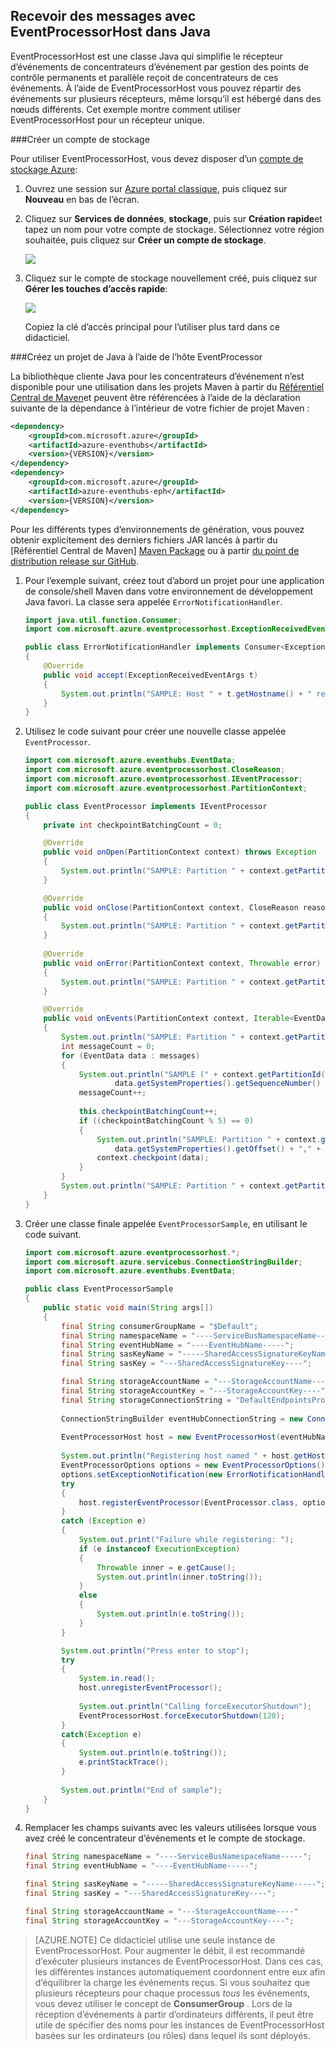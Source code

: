 ## <a name="receive-messages-with-eventprocessorhost-in-java"></a>Recevoir des messages avec EventProcessorHost dans Java

EventProcessorHost est une classe Java qui simplifie le récepteur d’événements de concentrateurs d’événement par gestion des points de contrôle permanents et parallèle reçoit de concentrateurs de ces événements. À l’aide de EventProcessorHost vous pouvez répartir des événements sur plusieurs récepteurs, même lorsqu’il est hébergé dans des nœuds différents. Cet exemple montre comment utiliser EventProcessorHost pour un récepteur unique.

###<a name="create-a-storage-account"></a>Créer un compte de stockage

Pour utiliser EventProcessorHost, vous devez disposer d’un [compte de stockage Azure][]:

1. Ouvrez une session sur [Azure portal classique][], puis cliquez sur **Nouveau** en bas de l’écran.

2. Cliquez sur **Services de données**, **stockage**, puis sur **Création rapide**et tapez un nom pour votre compte de stockage. Sélectionnez votre région souhaitée, puis cliquez sur **Créer un compte de stockage**.

    ![][11]

3. Cliquez sur le compte de stockage nouvellement créé, puis cliquez sur **Gérer les touches d’accès rapide**:

    ![][12]

    Copiez la clé d’accès principal pour l’utiliser plus tard dans ce didacticiel.

###<a name="create-a-java-project-using-the-eventprocessor-host"></a>Créez un projet de Java à l’aide de l’hôte EventProcessor

La bibliothèque cliente Java pour les concentrateurs d’événement n’est disponible pour une utilisation dans les projets Maven à partir du [Référentiel Central de Maven][Maven Package]et peuvent être référencées à l’aide de la déclaration suivante de la dépendance à l’intérieur de votre fichier de projet Maven :    

``` XML
<dependency>
    <groupId>com.microsoft.azure</groupId>
    <artifactId>azure-eventhubs</artifactId>
    <version>{VERSION}</version>
</dependency>
<dependency>
    <groupId>com.microsoft.azure</groupId>
    <artifactId>azure-eventhubs-eph</artifactId>
    <version>{VERSION}</version>
</dependency>
```
 
Pour les différents types d’environnements de génération, vous pouvez obtenir explicitement des derniers fichiers JAR lancés à partir du [Référentiel Central de Maven] [ Maven Package] ou à partir [du point de distribution release sur GitHub](https://github.com/Azure/azure-event-hubs/releases).  

1. Pour l’exemple suivant, créez tout d’abord un projet pour une application de console/shell Maven dans votre environnement de développement Java favori. La classe sera appelée ```ErrorNotificationHandler```.     

    ``` Java
    import java.util.function.Consumer;
    import com.microsoft.azure.eventprocessorhost.ExceptionReceivedEventArgs;

    public class ErrorNotificationHandler implements Consumer<ExceptionReceivedEventArgs>
    {
        @Override
        public void accept(ExceptionReceivedEventArgs t)
        {
            System.out.println("SAMPLE: Host " + t.getHostname() + " received general error notification during " + t.getAction() + ": " + t.getException().toString());
        }
    }
    ```

2. Utilisez le code suivant pour créer une nouvelle classe appelée ```EventProcessor```.

    ```Java
    import com.microsoft.azure.eventhubs.EventData;
    import com.microsoft.azure.eventprocessorhost.CloseReason;
    import com.microsoft.azure.eventprocessorhost.IEventProcessor;
    import com.microsoft.azure.eventprocessorhost.PartitionContext;

    public class EventProcessor implements IEventProcessor
    {
        private int checkpointBatchingCount = 0;

        @Override
        public void onOpen(PartitionContext context) throws Exception
        {
            System.out.println("SAMPLE: Partition " + context.getPartitionId() + " is opening");
        }

        @Override
        public void onClose(PartitionContext context, CloseReason reason) throws Exception
        {
            System.out.println("SAMPLE: Partition " + context.getPartitionId() + " is closing for reason " + reason.toString());
        }
        
        @Override
        public void onError(PartitionContext context, Throwable error)
        {
            System.out.println("SAMPLE: Partition " + context.getPartitionId() + " onError: " + error.toString());
        }

        @Override
        public void onEvents(PartitionContext context, Iterable<EventData> messages) throws Exception
        {
            System.out.println("SAMPLE: Partition " + context.getPartitionId() + " got message batch");
            int messageCount = 0;
            for (EventData data : messages)
            {
                System.out.println("SAMPLE (" + context.getPartitionId() + "," + data.getSystemProperties().getOffset() + "," +
                        data.getSystemProperties().getSequenceNumber() + "): " + new String(data.getBody(), "UTF8"));
                messageCount++;
                
                this.checkpointBatchingCount++;
                if ((checkpointBatchingCount % 5) == 0)
                {
                    System.out.println("SAMPLE: Partition " + context.getPartitionId() + " checkpointing at " +
                        data.getSystemProperties().getOffset() + "," + data.getSystemProperties().getSequenceNumber());
                    context.checkpoint(data);
                }
            }
            System.out.println("SAMPLE: Partition " + context.getPartitionId() + " batch size was " + messageCount + " for host " + context.getOwner());
        }
    }
    ```

3. Créer une classe finale appelée ```EventProcessorSample```, en utilisant le code suivant.

    ```Java
    import com.microsoft.azure.eventprocessorhost.*;
    import com.microsoft.azure.servicebus.ConnectionStringBuilder;
    import com.microsoft.azure.eventhubs.EventData;

    public class EventProcessorSample
    {
        public static void main(String args[])
        {
            final String consumerGroupName = "$Default";
            final String namespaceName = "----ServiceBusNamespaceName-----";
            final String eventHubName = "----EventHubName-----";
            final String sasKeyName = "-----SharedAccessSignatureKeyName-----";
            final String sasKey = "---SharedAccessSignatureKey----";

            final String storageAccountName = "---StorageAccountName----";
            final String storageAccountKey = "---StorageAccountKey----";
            final String storageConnectionString = "DefaultEndpointsProtocol=https;AccountName=" + storageAccountName + ";AccountKey=" + storageAccountKey;
            
            ConnectionStringBuilder eventHubConnectionString = new ConnectionStringBuilder(namespaceName, eventHubName, sasKeyName, sasKey);
            
            EventProcessorHost host = new EventProcessorHost(eventHubName, consumerGroupName, eventHubConnectionString.toString(), storageConnectionString);
            
            System.out.println("Registering host named " + host.getHostName());
            EventProcessorOptions options = new EventProcessorOptions();
            options.setExceptionNotification(new ErrorNotificationHandler());
            try
            {
                host.registerEventProcessor(EventProcessor.class, options).get();
            }
            catch (Exception e)
            {
                System.out.print("Failure while registering: ");
                if (e instanceof ExecutionException)
                {
                    Throwable inner = e.getCause();
                    System.out.println(inner.toString());
                }
                else
                {
                    System.out.println(e.toString());
                }
            }

            System.out.println("Press enter to stop");
            try
            {
                System.in.read();
                host.unregisterEventProcessor();
                
                System.out.println("Calling forceExecutorShutdown");
                EventProcessorHost.forceExecutorShutdown(120);
            }
            catch(Exception e)
            {
                System.out.println(e.toString());
                e.printStackTrace();
            }
            
            System.out.println("End of sample");
        }
    }
    ```

4. Remplacer les champs suivants avec les valeurs utilisées lorsque vous avez créé le concentrateur d’événements et le compte de stockage.

    ``` Java
    final String namespaceName = "----ServiceBusNamespaceName-----";
    final String eventHubName = "----EventHubName-----";

    final String sasKeyName = "-----SharedAccessSignatureKeyName-----";
    final String sasKey = "---SharedAccessSignatureKey----";

    final String storageAccountName = "---StorageAccountName----"
    final String storageAccountKey = "---StorageAccountKey----";
    ```

> [AZURE.NOTE] Ce didacticiel utilise une seule instance de EventProcessorHost. Pour augmenter le débit, il est recommandé d’exécuter plusieurs instances de EventProcessorHost. Dans ces cas, les différentes instances automatiquement coordonnent entre eux afin d’équilibrer la charge les événements reçus. Si vous souhaitez que plusieurs récepteurs pour chaque processus *tous* les événements, vous devez utiliser le concept de **ConsumerGroup** . Lors de la réception d’événements à partir d’ordinateurs différents, il peut être utile de spécifier des noms pour les instances de EventProcessorHost basées sur les ordinateurs (ou rôles) dans lequel ils sont déployés.

<!-- Links -->
[Event Hubs overview]: ../articles/event-hubs/event-hubs-overview.md
[Compte de stockage Azure]: ../articles/storage/storage-create-storage-account.md
[Azure portal classique]: http://manage.windowsazure.com
[Maven Package]: https://search.maven.org/#search%7Cga%7C1%7Ca%3A%22azure-eventhubs-eph%22

<!-- Images -->
[11]: ./media/service-bus-event-hubs-get-started-receive-ephjava/create-eph-csharp2.png
[12]: ./media/service-bus-event-hubs-get-started-receive-ephjava/create-eph-csharp3.png

